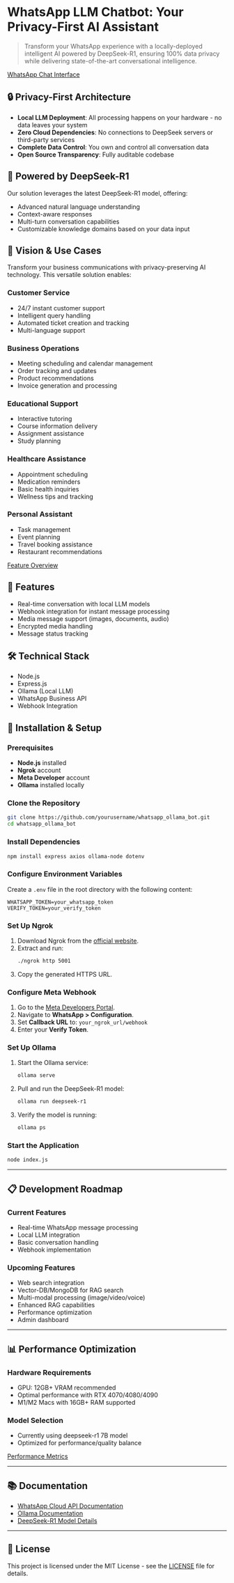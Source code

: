 # WhatsApp LLM Chatbot: Your Privacy-First AI Assistant

> Transform your WhatsApp experience with a locally-deployed intelligent AI powered by DeepSeek-R1, ensuring 100% data privacy while delivering state-of-the-art conversational intelligence.

[WhatsApp Chat Interface](https://github.com/user-attachments/assets/236a2a09-3620-4bb8-a58d-47b4e0ac4db8)

## 🔒 Privacy-First Architecture

- **Local LLM Deployment**: All processing happens on your hardware - no data leaves your system
- **Zero Cloud Dependencies**: No connections to DeepSeek servers or third-party services
- **Complete Data Control**: You own and control all conversation data
- **Open Source Transparency**: Fully auditable codebase

## 🧠 Powered by DeepSeek-R1

Our solution leverages the latest DeepSeek-R1 model, offering:
- Advanced natural language understanding
- Context-aware responses
- Multi-turn conversation capabilities
- Customizable knowledge domains based on your data input

## 🌟 Vision & Use Cases

Transform your business communications with privacy-preserving AI technology. This versatile solution enables:

### Customer Service
- 24/7 instant customer support
- Intelligent query handling
- Automated ticket creation and tracking
- Multi-language support

### Business Operations
- Meeting scheduling and calendar management
- Order tracking and updates
- Product recommendations
- Invoice generation and processing

### Educational Support
- Interactive tutoring
- Course information delivery
- Assignment assistance
- Study planning

### Healthcare Assistance
- Appointment scheduling
- Medication reminders
- Basic health inquiries
- Wellness tips and tracking

### Personal Assistant
- Task management
- Event planning
- Travel booking assistance
- Restaurant recommendations

[Feature Overview](https://github.com/user-attachments/assets/9abdcd91-3874-4d00-a0c9-320a2af828e3) <!-- Add an infographic showing key features -->

## 🚀 Features

- Real-time conversation with local LLM models
- Webhook integration for instant message processing
- Media message support (images, documents, audio)
- Encrypted media handling
- Message status tracking

## 🛠️ Technical Stack

- Node.js
- Express.js
- Ollama (Local LLM)
- WhatsApp Business API
- Webhook Integration

## 🔧 Installation & Setup

### Prerequisites
- **Node.js** installed
- **Ngrok** account
- **Meta Developer** account
- **Ollama** installed locally

### Clone the Repository
```bash
git clone https://github.com/yourusername/whatsapp_ollama_bot.git
cd whatsapp_ollama_bot
```

### Install Dependencies
```bash
npm install express axios ollama-node dotenv
```

### Configure Environment Variables
Create a `.env` file in the root directory with the following content:
```env
WHATSAPP_TOKEN=your_whatsapp_token
VERIFY_TOKEN=your_verify_token
```

### Set Up Ngrok
1. Download Ngrok from the [official website](https://ngrok.com/).
2. Extract and run:
    ```bash
    ./ngrok http 5001
    ```
3. Copy the generated HTTPS URL.

### Configure Meta Webhook
1. Go to the [Meta Developers Portal](https://developers.facebook.com/).
2. Navigate to **WhatsApp > Configuration**.
3. Set **Callback URL** to: `your_ngrok_url/webhook`
4. Enter your **Verify Token**.

### Set Up Ollama
1. Start the Ollama service:
    ```bash
    ollama serve
    ```
2. Pull and run the DeepSeek-R1 model:
    ```bash
    ollama run deepseek-r1
    ```
3. Verify the model is running:
    ```bash
    ollama ps
    ```

### Start the Application
```bash
node index.js
```

---

## 📋 Development Roadmap

### Current Features
- Real-time WhatsApp message processing
- Local LLM integration
- Basic conversation handling
- Webhook implementation

### Upcoming Features
- Web search integration
- Vector-DB/MongoDB for RAG search
- Multi-modal processing (image/video/voice)
- Enhanced RAG capabilities
- Performance optimization
- Admin dashboard

---
## 📊 Performance Optimization

### Hardware Requirements
- GPU: 12GB+ VRAM recommended
- Optimal performance with RTX 4070/4080/4090
- M1/M2 Macs with 16GB+ RAM supported

### Model Selection
- Currently using deepseek-r1 7B model
- Optimized for performance/quality balance

[Performance Metrics](assets/performance.png) <!-- Add a graph showing response times -->

---
## 📚 Documentation
- [WhatsApp Cloud API Documentation](https://developers.facebook.com/docs/whatsapp)
- [Ollama Documentation](https://ollama.com/docs)
- [DeepSeek-R1 Model Details](https://example.com/deepseek-r1)

---

## 📄 License
This project is licensed under the MIT License - see the [LICENSE](LICENSE) file for details.



